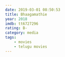 ```yaml
---
date: 2019-03-01 08:50:53
title: Bhaagamathie
year: 2018
imdb: tt6727296
rating: B-
category: media
tags:
    - movies
    - telugu movies
---
```

